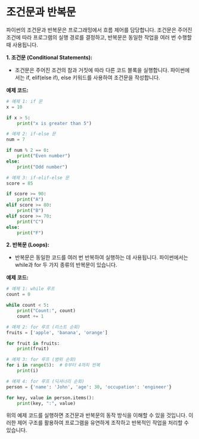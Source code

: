 # 조건문과 반복문
파이썬의 조건문과 반복문은 프로그래밍에서 흐름 제어를 담당합니다. 조건문은 주어진 조건에 따라 프로그램의 실행 경로를 결정하고, 반복문은 동일한 작업을 여러 번 수행할 때 사용됩니다. 

**1. 조건문 (Conditional Statements):**
- 조건문은 주어진 조건의 참과 거짓에 따라 다른 코드 블록을 실행합니다. 파이썬에서는 if, elif(else if), else 키워드를 사용하여 조건문을 작성합니다.

**예제 코드:**
```python
# 예제 1: if 문
x = 10

if x > 5:
    print("x is greater than 5")

# 예제 2: if-else 문
num = 7

if num % 2 == 0:
    print("Even number")
else:
    print("Odd number")

# 예제 3: if-elif-else 문
score = 85

if score >= 90:
    print("A")
elif score >= 80:
    print("B")
elif score >= 70:
    print("C")
else:
    print("F")
```

**2. 반복문 (Loops):**
- 반복문은 동일한 코드를 여러 번 반복하여 실행하는 데 사용됩니다. 파이썬에서는 while과 for 두 가지 종류의 반복문이 있습니다.

**예제 코드:**
```python
# 예제 1: while 루프
count = 0

while count < 5:
    print("Count:", count)
    count += 1

# 예제 2: for 루프 (리스트 순회)
fruits = ['apple', 'banana', 'orange']

for fruit in fruits:
    print(fruit)

# 예제 3: for 루프 (범위 순회)
for i in range(5):  # 0부터 4까지 반복
    print(i)

# 예제 4: for 루프 (딕셔너리 순회)
person = {'name': 'John', 'age': 30, 'occupation': 'engineer'}

for key, value in person.items():
    print(key, ":", value)
```

위의 예제 코드를 실행하면 조건문과 반복문의 동작 방식을 이해할 수 있을 것입니다. 이러한 제어 구조를 활용하여 프로그램을 유연하게 조작하고 반복적인 작업을 처리할 수 있습니다.